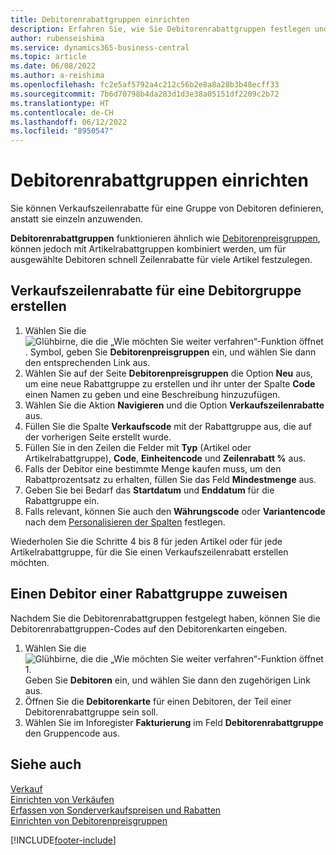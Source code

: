 ```yaml
---
title: Debitorenrabattgruppen einrichten
description: Erfahren Sie, wie Sie Debitorenrabattgruppen festlegen und Verkaufszeilenrabatte für diese Gruppen erstellen.
author: rubenseishima
ms.service: dynamics365-business-central
ms.topic: article
ms.date: 06/08/2022
ms.author: a-reishima
ms.openlocfilehash: fc2e5af5792a4c212c56b2e8a8a28b3b48ecff33
ms.sourcegitcommit: 7b6d70798b4da283d1d3e38a05151df2209c2b72
ms.translationtype: HT
ms.contentlocale: de-CH
ms.lasthandoff: 06/12/2022
ms.locfileid: "8950547"
---
```

# <a name="set-up-customer-discount-groups"></a>Debitorenrabattgruppen einrichten

Sie können Verkaufszeilenrabatte für eine Gruppe von Debitoren definieren, anstatt sie einzeln anzuwenden.

**Debitorenrabattgruppen** funktionieren ähnlich wie [Debitorenpreisgruppen](sales-how-to-set-up-customer-price-groups.md), können jedoch mit Artikelrabattgruppen kombiniert werden, um für ausgewählte Debitoren schnell Zeilenrabatte für viele Artikel festzulegen.

## <a name="create-sales-line-discounts-for-a-customer-group"></a>Verkaufszeilenrabatte für eine Debitorgruppe erstellen

1. Wählen Sie die ![Glühbirne, die die „Wie möchten Sie weiter verfahren“-Funktion öffnet](media/ui-search/search_small.png "Wie möchten Sie weiter verfahren?"). Symbol, geben Sie **Debitorenpreisgruppen** ein, und wählen Sie dann den entsprechenden Link aus.
2. Wählen Sie auf der Seite **Debitorenpreisgruppen** die Option **Neu** aus, um eine neue Rabattgruppe zu erstellen und ihr unter der Spalte **Code** einen Namen zu geben und eine Beschreibung hinzuzufügen.
3. Wählen Sie die Aktion **Navigieren** und die Option **Verkaufszeilenrabatte** aus.
4. Füllen Sie die Spalte **Verkaufscode** mit der Rabattgruppe aus, die auf der vorherigen Seite erstellt wurde.
5. Füllen Sie in den Zeilen die Felder mit **Typ** (Artikel oder Artikelrabattgruppe), **Code**, **Einheitencode** und **Zeilenrabatt %** aus.
6. Falls der Debitor eine bestimmte Menge kaufen muss, um den Rabattprozentsatz zu erhalten, füllen Sie das Feld **Mindestmenge** aus.
7. Geben Sie bei Bedarf das **Startdatum** und **Enddatum** für die Rabattgruppe ein.
8. Falls relevant, können Sie auch den **Währungscode** oder **Variantencode** nach dem [Personalisieren der Spalten](ui-personalization-user.md) festlegen.

Wiederholen Sie die Schritte 4 bis 8 für jeden Artikel oder für jede Artikelrabattgruppe, für die Sie einen Verkaufszeilenrabatt erstellen möchten.

## <a name="assign-a-customer-to-a-discount-group"></a>Einen Debitor einer Rabattgruppe zuweisen

Nachdem Sie die Debitorenrabattgruppen festgelegt haben, können Sie die Debitorenrabattgruppen-Codes auf den Debitorenkarten eingeben.

1. Wählen Sie die ![Glühbirne, die die „Wie möchten Sie weiter verfahren“-Funktion öffnet 1.](media/ui-search/search_small.png "Wie möchten Sie weiter verfahren?") Geben Sie **Debitoren** ein, und wählen Sie dann den zugehörigen Link aus.
2. Öffnen Sie die **Debitorenkarte** für einen Debitoren, der Teil einer Debitorenrabattgruppe sein soll.
3. Wählen Sie im Inforegister **Fakturierung** im Feld **Debitorenrabattgruppe** den Gruppencode aus.

## <a name="see-also"></a>Siehe auch 

[Verkauf](sales-manage-sales.md)  
[Einrichten von Verkäufen](sales-setup-sales.md)  
[Erfassen von Sonderverkaufspreisen und Rabatten](sales-how-record-sales-price-discount-payment-agreements.md)  
[Einrichten von Debitorenpreisgruppen](sales-how-to-set-up-customer-price-groups.md)  

[!INCLUDE[footer-include](includes/footer-banner.md)]
